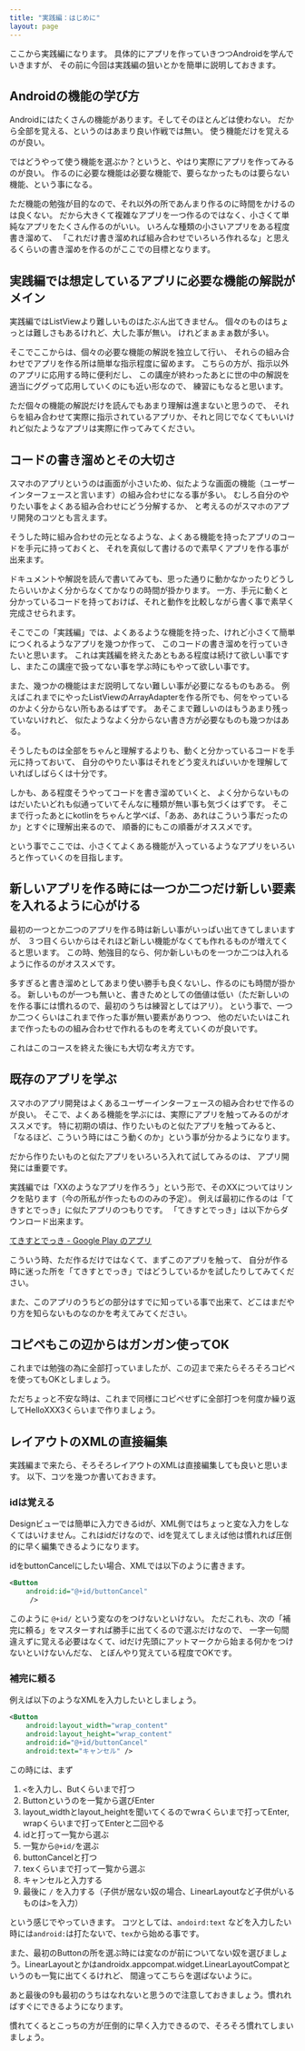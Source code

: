 ```yaml
---
title: "実践編：はじめに"
layout: page
---
```

ここから実践編になります。
具体的にアプリを作っていきつつAndroidを学んでいきますが、
その前に今回は実践編の狙いとかを簡単に説明しておきます。

## Androidの機能の学び方

Androidにはたくさんの機能があります。そしてそのほとんどは使わない。
だから全部を覚える、というのはあまり良い作戦では無い。
使う機能だけを覚えるのが良い。

ではどうやって使う機能を選ぶか？というと、やはり実際にアプリを作ってみるのが良い。
作るのに必要な機能は必要な機能で、要らなかったものは要らない機能、という事になる。

ただ機能の勉強が目的なので、それ以外の所であんまり作るのに時間をかけるのは良くない。
だから大きくて複雑なアプリを一つ作るのではなく、小さくて単純なアプリをたくさん作るのがいい。
いろんな種類の小さいアプリをある程度書き溜めて、
「これだけ書き溜めれば組み合わせでいろいろ作れるな」と思えるくらいの書き溜めを作るのがここでの目標となります。

## 実践編では想定しているアプリに必要な機能の解説がメイン

実践編ではListViewより難しいものはたぶん出てきません。
個々のものはちょっとは難しさもあるけれど、大した事が無い。
けれどまぁまぁ数が多い。

そこでここからは、個々の必要な機能の解説を独立して行い、
それらの組み合わせでアプリを作る所は簡単な指示程度に留めます。
こちらの方が、指示以外のアプリに応用する時に便利だし、
この講座が終わったあとに世の中の解説を適当にググって応用していくのにも近い形なので、
練習にもなると思います。

ただ個々の機能の解説だけを読んでもあまり理解は進まないと思うので、
それらを組み合わせて実際に指示されているアプリか、それと同じでなくてもいいけれど似たようなアプリは実際に作ってみてください。

## コードの書き溜めとその大切さ

スマホのアプリというのは画面が小さいため、似たような画面の機能（ユーザーインターフェースと言います）の組み合わせになる事が多い。
むしろ自分のやりたい事をよくある組み合わせにどう分解するか、
と考えるのがスマホのアプリ開発のコツとも言えます。

そうした時に組み合わせの元となるような、よくある機能を持ったアプリのコードを手元に持っておくと、
それを真似して書けるので素早くアプリを作る事が出来ます。

ドキュメントや解説を読んで書いてみても、思った通りに動かなかったりどうしたらいいかよく分からなくてかなりの時間が掛かります。
一方、手元に動くと分かっているコードを持っておけば、それと動作を比較しながら書く事で素早く完成させられます。

そこでこの「実践編」では、よくあるような機能を持った、けれど小さくて簡単につくれるようなアプリを幾つか作って、
このコードの書き溜めを行っていきたいと思います。
これは実践編を終えたあともある程度は続けて欲しい事ですし、またこの講座で扱ってない事を学ぶ時にもやって欲しい事です。

また、幾つかの機能はまだ説明してない難しい事が必要になるものもある。
例えばこれまでにやったListViewのArrayAdapterを作る所でも、何をやっているのかよく分からない所もあるはずです。
あそこまで難しいのはもうあまり残っていないけれど、
似たようなよく分からない書き方が必要なものも幾つかはある。

そうしたものは全部をちゃんと理解するよりも、動くと分かっているコードを手元に持っておいて、
自分のやりたい事はそれをどう変えればいいかを理解していればしばらくは十分です。

しかも、ある程度そうやってコードを書き溜めていくと、
よく分からないものはだいたいどれも似通っていてそんなに種類が無い事も気づくはずです。
そこまで行ったあとにkotlinをちゃんと学べば、「ああ、あれはこういう事だったのか」とすぐに理解出来るので、
順番的にもこの順番がオススメです。

という事でここでは、小さくてよくある機能が入っているようなアプリをいろいろと作っていくのを目指します。

## 新しいアプリを作る時には一つか二つだけ新しい要素を入れるように心がける

最初の一つとか二つのアプリを作る時は新しい事がいっぱい出てきてしまいますが、
３つ目くらいからはそれほど新しい機能がなくても作れるものが増えてくると思います。
この時、勉強目的なら、何か新しいものを一つか二つは入れるように作るのがオススメです。

多すぎると書き溜めとしてあまり使い勝手も良くないし、作るのにも時間が掛かる。
新しいものが一つも無いと、書きためとしての価値は低い（ただ新しいのを作る事には慣れるので、最初のうちは練習としてはアリ）。
という事で、一つか二つくらいはこれまで作った事が無い要素がありつつ、
他のだいたいはこれまで作ったものの組み合わせで作れるものを考えていくのが良いです。

これはこのコースを終えた後にも大切な考え方です。

## 既存のアプリを学ぶ

スマホのアプリ開発はよくあるユーザーインターフェースの組み合わせで作るのが良い。
そこで、よくある機能を学ぶには、実際にアプリを触ってみるのがオススメです。
特に初期の頃は、作りたいものと似たアプリを触ってみると、
「なるほど、こういう時にはこう動くのか」という事が分かるようになります。

だから作りたいものと似たアプリをいろいろ入れて試してみるのは、
アプリ開発には重要です。

実践編では「XXのようなアプリを作ろう」という形で、そのXXについてはリンクを貼ります（今の所私が作ったもののみの予定）。
例えば最初に作るのは「てきすとでっき」に似たアプリのつもりです。
「てきすとでっき」は以下からダウンロード出来ます。

[てきすとでっき - Google Play のアプリ](https://play.google.com/store/apps/details?id=io.github.karino2.textdeck&hl=ja)

こういう時、ただ作るだけではなくて、まずこのアプリを触って、
自分が作る時に迷った所を「てきすとでっき」ではどうしているかを試したりしてみてください。

また、このアプリのうちどの部分はすでに知っている事で出来て、どこはまだやり方を知らないものなのかを考えてみてください。

## コピペもこの辺からはガンガン使ってOK

これまでは勉強の為に全部打っていましたが、この辺まで来たらそろそろコピペを使ってもOKとしましょう。

ただちょっと不安な時は、これまで同様にコピペせずに全部打つを何度か繰り返してHelloXXX3くらいまで作りましょう。

## レイアウトのXMLの直接編集

実践編まで来たら、そろそろレイアウトのXMLは直接編集しても良いと思います。
以下、コツを幾つか書いておきます。

### idは覚える

Designビューでは簡単に入力できるidが、XML側ではちょっと変な入力をしなくてはいけません。これはidだけなので、idを覚えてしまえば他は慣れれば圧倒的に早く編集できるようになります。

idをbuttonCancelにしたい場合、XMLでは以下のように書きます。

```xml
<Button
    android:id="@+id/buttonCancel"
     />
```

このように `@+id/` という変なのをつけないといけない。
ただこれも、次の「補完に頼る」をマスターすれば勝手に出てくるので選ぶだけなので、
一字一句間違えずに覚える必要はなくて、idだけ先頭にアットマークから始まる何かをつけないといけないんだな、
とぼんやり覚えている程度でOKです。

### 補完に頼る

例えば以下のようなXMLを入力したいとしましょう。

```xml
<Button
    android:layout_width="wrap_content"
    android:layout_height="wrap_content"
    android:id="@+id/buttonCancel"
    android:text="キャンセル" />
```

この時には、まず

1. `<`を入力し、Butくらいまで打つ
2. Buttonというのを一覧から選びEnter
3. layout_widthとlayout_heightを聞いてくるのでwraくらいまで打ってEnter, wrapくらいまで打ってEnterと二回やる
4. idと打って一覧から選ぶ
5. 一覧から`@+id/`を選ぶ
6. buttonCancelと打つ
7. texくらいまで打って一覧から選ぶ
8. キャンセルと入力する
9. 最後に `/` を入力する（子供が居ない奴の場合、LinearLayoutなど子供がいるものは`>`を入力）

という感じでやっていきます。
コツとしては、`andoird:text` などを入力したい時には`android:`は打たないで、`tex`から始める事です。

また、最初のButtonの所を選ぶ時には変なのが前についてない奴を選びましょう。LinearLayoutとかはandroidx.appcompat.widget.LinearLayoutCompatというのも一覧に出てくるけれど、
間違ってこちらを選ばないように。

あと最後の9も最初のうちはなれないと思うので注意しておきましょう。慣れればすぐにできるようになります。

慣れてくるとこっちの方が圧倒的に早く入力できるので、そろそろ慣れてしまいましょう。


